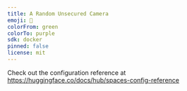 ```yaml
---
title: A Random Unsecured Camera
emoji: 🐠
colorFrom: green
colorTo: purple
sdk: docker
pinned: false
license: mit
---
```


Check out the configuration reference at https://huggingface.co/docs/hub/spaces-config-reference

